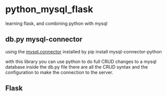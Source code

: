 # python_mysql_flask
learning flask, and combining python with mysql

## db.py mysql-connector
using the [mysql.connector](https://dev.mysql.com/doc/connector-python/en/) 
installed by pip install mysql-connector-python

with this library you can use python to do full CRUD changes to a mysql database
inside the db.py file there are all the CRUD syntax and the configuration to make the connection to the server.

## Flask